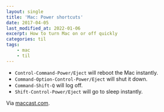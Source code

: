 ```yaml
---
layout: single
title: 'Mac: Power shortcuts'
date: 2017-04-05
last_modified_at: 2022-01-06
excerpt: How to turn Mac on or off quickly
categories: til
tags:
    - mac
    - til
---
```


-   `Control-Command-Power/Eject` will reboot the Mac instantly.
-   `Command-Option-Control-Power/Eject` will shut it down.
-   `Command-Shift-Q` will log off.
-   `Shift-Control-Power/Eject` will go to sleep instantly.

Via [maccast.com](http://www.maccast.com/podcast/shownotes_20170312/).
